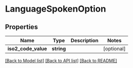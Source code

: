 # LanguageSpokenOption

## Properties
Name | Type | Description | Notes
------------ | ------------- | ------------- | -------------
**iso2_code_value** | **string** |  | [optional] 

[[Back to Model list]](../README.md#documentation-for-models) [[Back to API list]](../README.md#documentation-for-api-endpoints) [[Back to README]](../README.md)


